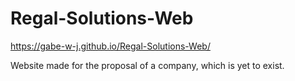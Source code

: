 # Regal-Solutions-Web
https://gabe-w-j.github.io/Regal-Solutions-Web/

Website made for the proposal of a company, which is yet to exist.
